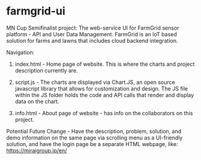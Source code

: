 # farmgrid-ui
MN Cup Semifinalist project: The web-service UI for FarmGrid sensor platform - API and User Data Management. FarmGrid is an IoT based solution for farms and lawns that includes cloud backend integration. 

Navigation:
1. index.html - Home page of website. This is where the charts and project description currently are. 

2. script.js - The charts are displayed via Chart.JS, an open source javascript library that allows for customization and design. The JS file within the JS folder holds the code and API calls that render and display data on the chart.

3. info.html - About page of website - has info on the collaborators on this project.

Potential Future Change - Have the description, problem, solution, and demo information on the same page via scrolling menu as a UI-friendly solution, and have the login page be a separate HTML webpage, like: https://miraigroup.jp/en/
